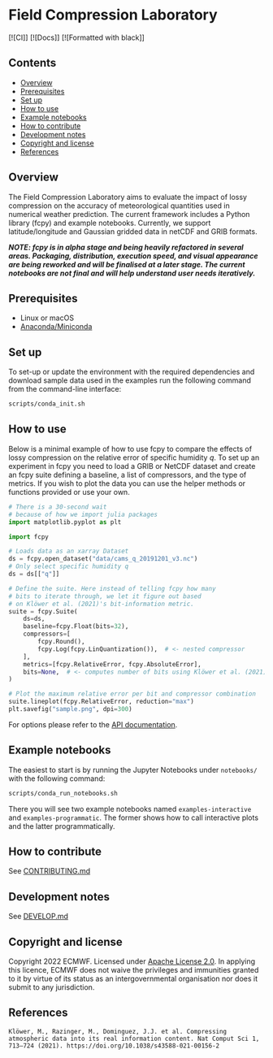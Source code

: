 # Field Compression Laboratory <!-- no toc -->

[![CI]]
[![Docs]]
[![Formatted with black]]

## Contents  <!-- no toc -->
- [Overview](#overview)
- [Prerequisites](#prerequisites)
- [Set up](#set-up)
- [How to use](#how-to-use)
- [Example notebooks](#example-notebooks)
- [How to contribute](#how-to-contribute)
- [Development notes](#development-notes)
- [Copyright and license](#copyright-and-license)
- [References](#references)

## Overview

The Field Compression Laboratory aims to evaluate the impact of lossy compression on the accuracy of meteorological quantities used in numerical weather prediction. The current framework includes a Python library (fcpy) and example notebooks. Currently, we support latitude/longitude and Gaussian gridded data in netCDF and GRIB formats.

***NOTE: fcpy is in alpha stage and being heavily refactored in several areas. Packaging, distribution, execution speed, and visual appearance are being reworked and will be finalised at a later stage. The current notebooks are not final and will help understand user needs iteratively.***


## Prerequisites
- Linux or macOS
- [Anaconda/Miniconda](https://docs.conda.io/en/latest/miniconda.html#latest-miniconda-installer-links)


## Set up

To set-up or update the environment with the required dependencies and download sample data used in the examples run the following command from the command-line interface:

```sh
scripts/conda_init.sh
```


## How to use

Below is a minimal example of how to use fcpy to compare the effects of lossy compression on the relative error of specific humidity *q*. To set up an experiment in fcpy you need to load a GRIB or NetCDF dataset and create an fcpy suite defining a baseline, a list of compressors, and the type of metrics. If you wish to plot the data you can use the helper methods or functions provided or use your own.

```py
# There is a 30-second wait
# because of how we import julia packages
import matplotlib.pyplot as plt

import fcpy

# Loads data as an xarray Dataset
ds = fcpy.open_dataset("data/cams_q_20191201_v3.nc")
# Only select specific humidity q
ds = ds[["q"]]

# Define the suite. Here instead of telling fcpy how many
# bits to iterate through, we let it figure out based
# on Klöwer et al. (2021)'s bit-information metric.
suite = fcpy.Suite(
    ds=ds,
    baseline=fcpy.Float(bits=32),
    compressors=[
        fcpy.Round(),
        fcpy.Log(fcpy.LinQuantization()),  # <- nested compressor
    ],
    metrics=[fcpy.RelativeError, fcpy.AbsoluteError],
    bits=None,  # <- computes number of bits using Klöwer et al. (2021)'s bit-information
)

# Plot the maximum relative error per bit and compressor combination
suite.lineplot(fcpy.RelativeError, reduction="max")
plt.savefig("sample.png", dpi=300)
```

For options please refer to the [API documentation]().


## Example notebooks

The easiest to start is by running the Jupyter Notebooks under `notebooks/` with the following command:

```sh
scripts/conda_run_notebooks.sh
```

There you will see two example notebooks named `examples-interactive` and `examples-programmatic`. The former shows how to call interactive plots and the latter programmatically.


## How to contribute

See [CONTRIBUTING.md](CONTRIBUTING.md)


## Development notes

See [DEVELOP.md](DEVELOP.md)


## Copyright and license

Copyright 2022 ECMWF. Licensed under [Apache License 2.0](LICENSE.txt). In applying this licence, ECMWF does not waive the privileges and immunities granted to it by virtue of its status as an intergovernmental organisation nor does it submit to any jurisdiction.

## References

```
Klöwer, M., Razinger, M., Dominguez, J.J. et al. Compressing atmospheric data into its real information content. Nat Comput Sci 1, 713–724 (2021). https://doi.org/10.1038/s43588-021-00156-2
```
